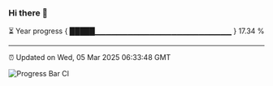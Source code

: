 ### Hi there 👋

⏳ Year progress { █████▁▁▁▁▁▁▁▁▁▁▁▁▁▁▁▁▁▁▁▁▁▁▁▁▁ } 17.34 %

---

⏰ Updated on Wed, 05 Mar 2025 06:33:48 GMT

![Progress Bar CI](https://github.com/DhruviPatel157/GitHub-Actions-Demo/workflows/Progress%20Bar%20CI/badge.svg)
